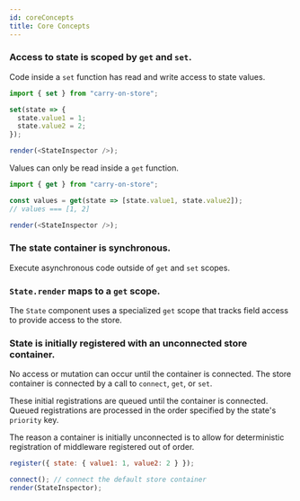 ```yaml
---
id: coreConcepts
title: Core Concepts
---
```


### Access to state is scoped by `get` and `set`.

Code inside a `set` function has read and write access to state values.

```js live noInline
import { set } from "carry-on-store";

set(state => {
  state.value1 = 1;
  state.value2 = 2;
});

render(<StateInspector />);
```

Values can only be read inside a `get` function.

```js live noInline
import { get } from "carry-on-store";

const values = get(state => [state.value1, state.value2]);
// values === [1, 2]

render(<StateInspector />);
```

### The state container is synchronous.

Execute asynchronous code outside of `get` and `set` scopes.

### `State.render` maps to a `get` scope.

The `State` component uses a specialized `get` scope that tracks field access to provide access to the store.



### State is initially registered with an unconnected store container.  

No access or mutation can occur until the container is connected. The store container is connected by a call to `connect`, `get`, or `set`.

These initial registrations are queued until the container is connected. Queued registrations are processed in the order specified by the state's `priority` key.

The reason a container is initially unconnected is to allow for deterministic registration of middleware registered out of order.

```js live noInline
register({ state: { value1: 1, value2: 2 } });

connect(); // connect the default store container
render(StateInspector);
```

